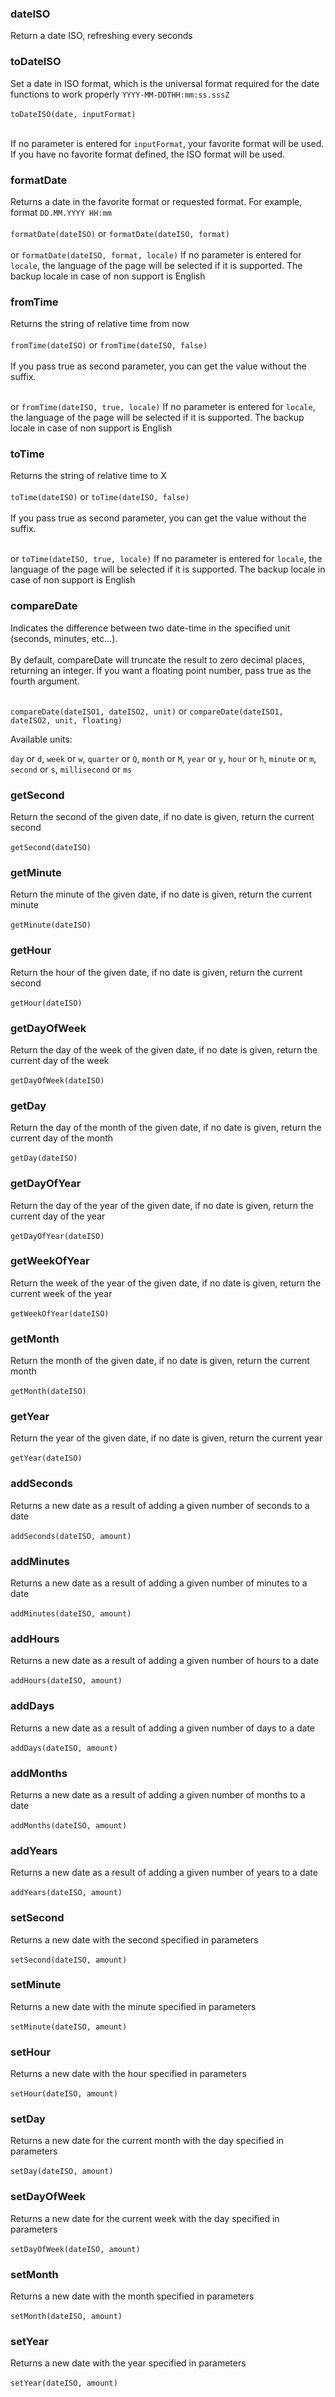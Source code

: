 ### dateISO

Return a date ISO, refreshing every seconds

### toDateISO

Set a date in ISO format, which is the universal format required for the date functions to work properly `YYYY-MM-DDTHH:mm:ss.sssZ`<br/><br/>
`toDateISO(date, inputFormat)` <br/><br/>

If no parameter is entered for `inputFormat`, your favorite format will be used. If you have no favorite format defined, the ISO format will be used.
### formatDate

Returns a date in the favorite format or requested format. For example, format `DD.MM.YYYY HH:mm`<br/><br/>
`formatDate(dateISO)` or `formatDate(dateISO, format)`<br/><br/>
or `formatDate(dateISO, format, locale)` If no parameter is entered for `locale`, the language of the page will be selected if it is supported. The backup locale in case of non support is English

### fromTime

Returns the string of relative time from now <br/><br/>
`fromTime(dateISO)` or `fromTime(dateISO, false)` <br/><br/>
If you pass true as second parameter, you can get the value without the suffix.<br/><br/>

or `fromTime(dateISO, true, locale)` If no parameter is entered for `locale`, the language of the page will be selected if it is supported. The backup locale in case of non support is English

### toTime

Returns the string of relative time to X <br/><br/>
`toTime(dateISO)` or `toTime(dateISO, false)` <br/><br/>
If you pass true as second parameter, you can get the value without the suffix.<br/><br/>

or `toTime(dateISO, true, locale)` If no parameter is entered for `locale`, the language of the page will be selected if it is supported. The backup locale in case of non support is English

### compareDate

Indicates the difference between two date-time in the specified unit (seconds, minutes, etc...). <br/><br/>
By default, compareDate will truncate the result to zero decimal places, returning an integer. If you want a floating point number, pass true as the fourth argument. <br/><br/>

`compareDate(dateISO1, dateISO2, unit)` or `compareDate(dateISO1, dateISO2, unit, floating)`

Available units:

`day` or `d`, `week` or `w`, `quarter` or `Q`, `month` or `M`, `year` or `y`, `hour` or `h`, `minute` or `m`, `second` or `s`, `millisecond` or `ms`

### getSecond

Return the second of the given date, if no date is given, return the current second<br/><br/>
`getSecond(dateISO)`

### getMinute

Return the minute of the given date, if no date is given, return the current minute<br/><br/>
`getMinute(dateISO)`

### getHour

Return the hour of the given date, if no date is given, return the current second<br/><br/>
`getHour(dateISO)`

### getDayOfWeek

Return the day of the week of the given date, if no date is given, return the current day of the week<br/><br/>
`getDayOfWeek(dateISO)`

### getDay

Return the day of the month of the given date, if no date is given, return the current day of the month<br/><br/>
`getDay(dateISO)`

### getDayOfYear

Return the day of the year of the given date, if no date is given, return the current day of the year<br/><br/>
`getDayOfYear(dateISO)`

### getWeekOfYear

Return the week of the year of the given date, if no date is given, return the current week of the year<br/><br/>
`getWeekOfYear(dateISO)`

### getMonth

Return the month of the given date, if no date is given, return the current month<br/><br/>
`getMonth(dateISO)`

### getYear

Return the year of the given date, if no date is given, return the current year<br/><br/>
`getYear(dateISO)`

### addSeconds

Returns a new date as a result of adding a given number of seconds to a date <br/><br/>
`addSeconds(dateISO, amount)`

### addMinutes

Returns a new date as a result of adding a given number of minutes to a date <br/><br/>
`addMinutes(dateISO, amount)`

### addHours

Returns a new date as a result of adding a given number of hours to a date <br/><br/>
`addHours(dateISO, amount)`

### addDays

Returns a new date as a result of adding a given number of days to a date <br/><br/>
`addDays(dateISO, amount)`

### addMonths

Returns a new date as a result of adding a given number of months to a date <br/><br/>
`addMonths(dateISO, amount)`

### addYears

Returns a new date as a result of adding a given number of years to a date <br/><br/>
`addYears(dateISO, amount)`

### setSecond

Returns a new date with the second specified in parameters <br/><br/>
`setSecond(dateISO, amount)`

### setMinute

Returns a new date with the minute specified in parameters <br/><br/>
`setMinute(dateISO, amount)`

### setHour

Returns a new date with the hour specified in parameters <br/><br/>
`setHour(dateISO, amount)`

### setDay

Returns a new date for the current month with the day specified in parameters <br/><br/>
`setDay(dateISO, amount)`

### setDayOfWeek

Returns a new date for the current week with the day specified in parameters <br/><br/>
`setDayOfWeek(dateISO, amount)`


### setMonth

Returns a new date with the month specified in parameters <br/><br/>
`setMonth(dateISO, amount)`

### setYear

Returns a new date with the year specified in parameters <br/><br/>
`setYear(dateISO, amount)`

